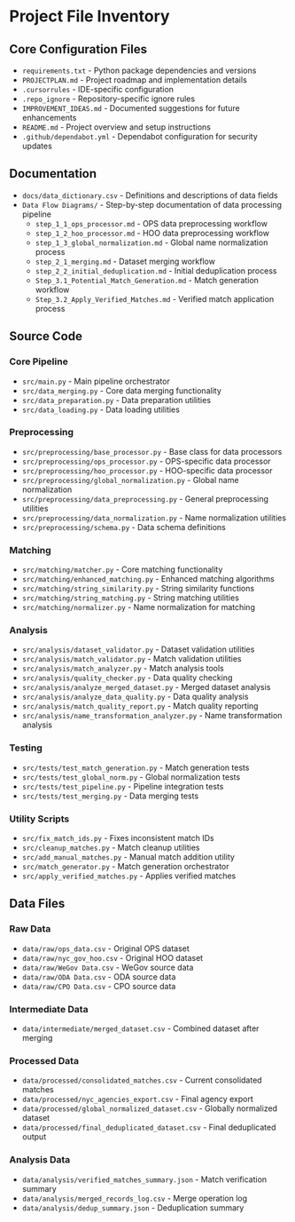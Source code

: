 # Project File Inventory

## Core Configuration Files
- `requirements.txt` - Python package dependencies and versions
- `PROJECTPLAN.md` - Project roadmap and implementation details
- `.cursorrules` - IDE-specific configuration
- `.repo_ignore` - Repository-specific ignore rules
- `IMPROVEMENT_IDEAS.md` - Documented suggestions for future enhancements
- `README.md` - Project overview and setup instructions
- `.github/dependabot.yml` - Dependabot configuration for security updates

## Documentation
- `docs/data_dictionary.csv` - Definitions and descriptions of data fields
- `Data Flow Diagrams/` - Step-by-step documentation of data processing pipeline
  - `step_1_1_ops_processor.md` - OPS data preprocessing workflow
  - `step_1_2_hoo_processor.md` - HOO data preprocessing workflow
  - `step_1_3_global_normalization.md` - Global name normalization process
  - `step_2_1_merging.md` - Dataset merging workflow
  - `step_2_2_initial_deduplication.md` - Initial deduplication process
  - `Step_3.1_Potential_Match_Generation.md` - Match generation workflow
  - `Step_3.2_Apply_Verified_Matches.md` - Verified match application process

## Source Code

### Core Pipeline
- `src/main.py` - Main pipeline orchestrator
- `src/data_merging.py` - Core data merging functionality
- `src/data_preparation.py` - Data preparation utilities
- `src/data_loading.py` - Data loading utilities

### Preprocessing
- `src/preprocessing/base_processor.py` - Base class for data processors
- `src/preprocessing/ops_processor.py` - OPS-specific data processor
- `src/preprocessing/hoo_processor.py` - HOO-specific data processor
- `src/preprocessing/global_normalization.py` - Global name normalization
- `src/preprocessing/data_preprocessing.py` - General preprocessing utilities
- `src/preprocessing/data_normalization.py` - Name normalization utilities
- `src/preprocessing/schema.py` - Data schema definitions

### Matching
- `src/matching/matcher.py` - Core matching functionality
- `src/matching/enhanced_matching.py` - Enhanced matching algorithms
- `src/matching/string_similarity.py` - String similarity functions
- `src/matching/string_matching.py` - String matching utilities
- `src/matching/normalizer.py` - Name normalization for matching

### Analysis
- `src/analysis/dataset_validator.py` - Dataset validation utilities
- `src/analysis/match_validator.py` - Match validation utilities
- `src/analysis/match_analyzer.py` - Match analysis tools
- `src/analysis/quality_checker.py` - Data quality checking
- `src/analysis/analyze_merged_dataset.py` - Merged dataset analysis
- `src/analysis/analyze_data_quality.py` - Data quality analysis
- `src/analysis/match_quality_report.py` - Match quality reporting
- `src/analysis/name_transformation_analyzer.py` - Name transformation analysis

### Testing
- `src/tests/test_match_generation.py` - Match generation tests
- `src/tests/test_global_norm.py` - Global normalization tests
- `src/tests/test_pipeline.py` - Pipeline integration tests
- `src/tests/test_merging.py` - Data merging tests

### Utility Scripts
- `src/fix_match_ids.py` - Fixes inconsistent match IDs
- `src/cleanup_matches.py` - Match cleanup utilities
- `src/add_manual_matches.py` - Manual match addition utility
- `src/match_generator.py` - Match generation orchestrator
- `src/apply_verified_matches.py` - Applies verified matches

## Data Files

### Raw Data
- `data/raw/ops_data.csv` - Original OPS dataset
- `data/raw/nyc_gov_hoo.csv` - Original HOO dataset
- `data/raw/WeGov Data.csv` - WeGov source data
- `data/raw/ODA Data.csv` - ODA source data
- `data/raw/CPO Data.csv` - CPO source data

### Intermediate Data
- `data/intermediate/merged_dataset.csv` - Combined dataset after merging

### Processed Data
- `data/processed/consolidated_matches.csv` - Current consolidated matches
- `data/processed/nyc_agencies_export.csv` - Final agency export
- `data/processed/global_normalized_dataset.csv` - Globally normalized dataset
- `data/processed/final_deduplicated_dataset.csv` - Final deduplicated output

### Analysis Data
- `data/analysis/verified_matches_summary.json` - Match verification summary
- `data/analysis/merged_records_log.csv` - Merge operation log
- `data/analysis/dedup_summary.json` - Deduplication summary 